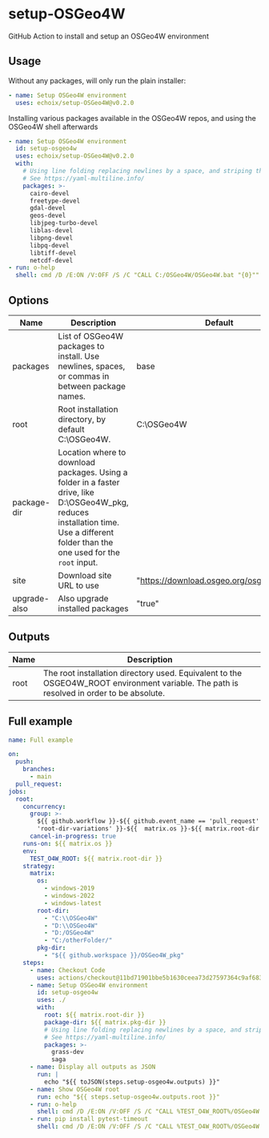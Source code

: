 # setup-OSGeo4W

GitHub Action to install and setup an OSGeo4W environment

## Usage

Without any packages, will only run the plain installer:

```yaml
- name: Setup OSGeo4W environment
  uses: echoix/setup-OSGeo4W@v0.2.0
```

Installing various packages available in the OSGeo4W repos, and using the OSGeo4W shell afterwards

```yaml
- name: Setup OSGeo4W environment
  id: setup-osgeo4w
  uses: echoix/setup-OSGeo4W@v0.2.0
  with:
    # Using line folding replacing newlines by a space, and striping the final newlines
    # See https://yaml-multiline.info/
    packages: >-
      cairo-devel
      freetype-devel
      gdal-devel
      geos-devel
      libjpeg-turbo-devel
      liblas-devel
      libpng-devel
      libpq-devel
      libtiff-devel
      netcdf-devel
- run: o-help
  shell: cmd /D /E:ON /V:OFF /S /C "CALL C:/OSGeo4W/OSGeo4W.bat "{0}""
```

## Options

| Name         | Description                                                                                                                                                                           | Default                                  |
| ------------ | ------------------------------------------------------------------------------------------------------------------------------------------------------------------------------------- | ---------------------------------------- |
| packages     | List of OSGeo4W packages to install. Use newlines, spaces, or commas in between package names.                                                                                        | base                                     |
| root         | Root installation directory, by default C:\OSGeo4W.                                                                                                                                   | C:\OSGeo4W                               |
| package-dir  | Location where to download packages. Using a folder in a faster drive, like D:\OSGeo4W_pkg, reduces installation time. Use a different folder than the one used for the `root` input. |                                          |
| site         | Download site URL to use                                                                                                                                                              | "https://download.osgeo.org/osgeo4w/v2/" |
| upgrade-also | Also upgrade installed packages                                                                                                                                                       | "true"                                   |

## Outputs

| Name | Description                                                                                                                              |
| ---- | ---------------------------------------------------------------------------------------------------------------------------------------- |
| root | The root installation directory used. Equivalent to the OSGEO4W_ROOT environment variable. The path is resolved in order to be absolute. |

## Full example

```yaml
name: Full example

on:
  push:
    branches:
      - main
  pull_request:
jobs:
  root:
    concurrency:
      group: >-
        ${{ github.workflow }}-${{ github.event_name == 'pull_request' && github.head_ref || github.sha }}-${{
        'root-dir-variations' }}-${{  matrix.os }}-${{ matrix.root-dir }}-${{ matrix.pkg-dir }}
      cancel-in-progress: true
    runs-on: ${{ matrix.os }}
    env:
      TEST_O4W_ROOT: ${{ matrix.root-dir }}
    strategy:
      matrix:
        os:
          - windows-2019
          - windows-2022
          - windows-latest
        root-dir:
          - "C:\\OSGeo4W"
          - "D:\\OSGeo4W"
          - "D:/OSGeo4W"
          - "C:/otherFolder/"
        pkg-dir:
          - "${{ github.workspace }}/OSGeo4W_pkg"
    steps:
      - name: Checkout Code
        uses: actions/checkout@11bd71901bbe5b1630ceea73d27597364c9af683 # v4.2.2
      - name: Setup OSGeo4W environment
        id: setup-osgeo4w
        uses: ./
        with:
          root: ${{ matrix.root-dir }}
          package-dir: ${{ matrix.pkg-dir }}
          # Using line folding replacing newlines by a space, and striping the final newlines
          # See https://yaml-multiline.info/
          packages: >-
            grass-dev
            saga
      - name: Display all outputs as JSON
        run: |
          echo "${{ toJSON(steps.setup-osgeo4w.outputs) }}"
      - name: Show OSGeo4W root
        run: echo "${{ steps.setup-osgeo4w.outputs.root }}"
      - run: o-help
        shell: cmd /D /E:ON /V:OFF /S /C "CALL %TEST_O4W_ROOT%/OSGeo4W.bat "{0}""
      - run: pip install pytest-timeout
        shell: cmd /D /E:ON /V:OFF /S /C "CALL %TEST_O4W_ROOT%/OSGeo4W.bat "{0}""
```
